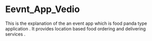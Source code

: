 # Eevnt_App_Vedio
This is the explanation of the an event app which is food panda type application . It provides location based food ordering and delivering services .
